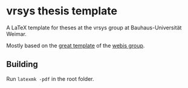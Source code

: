 # vrsys thesis template
A LaTeX template for theses at the vrsys group at Bauhaus-Universität Weimar.

Mostly based on the [great template](https://git.webis.de/code-generic/code-webis-thesis) of the [webis group](https://webis.de/).


## Building
Run `latexmk -pdf` in the root folder.
